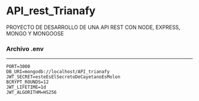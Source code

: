 # API_rest_Trianafy
PROYECTO DE DESARROLLO DE UNA API REST CON NODE, EXPRESS, MONGO Y MONGOOSE

### **Archivo .env**
---------------------------
    PORT=3000
    DB_URI=mongodb://localhost/API_trianafy
    JWT_SECRET=esteEsElSecretoDeCayetanoEsMolon
    BCRYPT_ROUNDS=12
    JWT_LIFETIME=1d
    JWT_ALGORITHM=HS256
